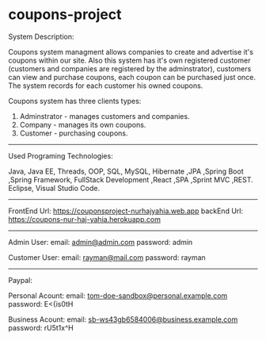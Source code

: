 # coupons-project

System Description:

Coupons system managment allows companies to create and advertise it's coupons within our site. Also this system has it's own registered customer (customers and companies are registered by the adminstrator), customers can view and purchase coupons, each coupon can be purchased just once. 
The system records for each customer his owned coupons.

Coupons system has three clients types:
1. Adminstrator - manages customers and companies.
2. Company - manages its own coupons.
3. Customer - purchasing coupons.

----------------------------------------------------------------------------

Used Programing Technologies:

Java, Java EE, Threads, OOP, SQL, MySQL, Hibernate ,JPA ,Spring Boot ,Spring Framework, FullStack Development ,React ,SPA ,Sprint MVC ,REST.
Eclipse, Visual Studio Code.

-----------------------------------------------------------------------------

FrontEnd Url: https://couponsproject-nurhajyahia.web.app
backEnd Url: https://coupons-nur-haj-yahia.herokuapp.com

-----------------------------------------------------------------------------

Admin User:
email: admin@admin.com
password: admin

Customer User:
email: rayman@mail.com
password: rayman

-----------------------------------------------------------------------------

Paypal:

Personal Acount:
email: tom-doe-sandbox@personal.example.com
password: E<{is0tH

Business Acount:
email: sb-ws43gb6584006@business.example.com
password: rU5t1x^H
